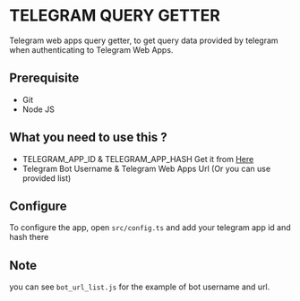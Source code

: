 # TELEGRAM QUERY GETTER

Telegram web apps query getter, to get query data provided by telegram when authenticating to Telegram Web Apps.

## Prerequisite

- Git
- Node JS

## What you need to use this ?

- TELEGRAM_APP_ID & TELEGRAM_APP_HASH Get it from [Here](https://my.telegram.org/auth?to=apps)
- Telegram Bot Username & Telegram Web Apps Url (Or you can use provided list)

## Configure

To configure the app, open `src/config.ts` and add your telegram app id and hash there

## Note

you can see `bot_url_list.js` for the example of bot username and url.
